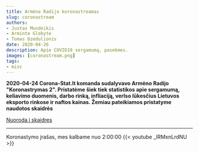 ```yaml
---
title: Armėno Radijo koronastreamas
slug: coronastream
authors:
- Justas Mundeikis
- Arminte Globyte
- Tomas Dzedulionis
date: 2020-04-26
description: Apie COVID19 sergamumą, pasekmes.
images: [coronastream.png]
tags:
- misc
---
```


**2020-04-24 Corona-Stat.lt komanda sudalyvavo Armėno Radijo "Koronastrymas 2". Pristatėme šiek tiek statistikos apie sergamumą, keliavimo duomenis, darbo rinką, infliaciją, verlso lūkesčius Lietuvos eksporto rinkose ir naftos kainas. Žemiau pateikiamos pristatyme naudotos skaidrės**<!--more-->

[Nuoroda į skaidres](https://github.com/justasmundeikis/corona-stat-lt-blog/blob/master/content/post/2020-04-26-coronastream/build/latex.pdf)

---
Koronastymo įrašas, mes kalbame nuo 2:00:00
{{< youtube _lRMxnLrdNU >}}
